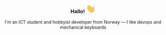 <h3 align="center">Hallo! <img src="https://raw.githubusercontent.com/runarsf/runarsf/master/assets/hi.gif" width="30px"></h3>

<div align="center">I'm an ICT student and hobbyist developer from Norway — I like devops and mechanical keyboards</div>
